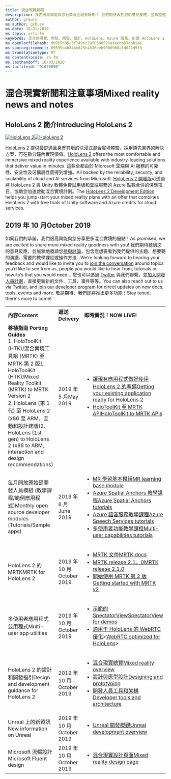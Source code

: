 ```yaml
---
title: 混合現實新聞
description: 我們很高興能與您分享混合現實新聞！ 我們期待收到您的意見反應，並希望邀請您加入對話。
author: grbury
ms.author: grbury
ms.date: 10/21/2019
ms.topic: article
keywords: 混合的現實、開發、開發、設計、HoloLens、Azure 服務、新聞 HoloLens 2
ms.openlocfilehash: d0955d85c3f7496c28f858657cafeebbb7dbb146
ms.sourcegitcommit: 09599b4034be825e4536eeb9566968afd021d5f3
ms.translationtype: MT
ms.contentlocale: zh-TW
ms.lasthandoff: 10/03/2020
ms.locfileid: "91676890"
---
```

# <a name="mixed-reality-news-and-notes"></a><span data-ttu-id="1b3f0-105">混合現實新聞和注意事項</span><span class="sxs-lookup"><span data-stu-id="1b3f0-105">Mixed reality news and notes</span></span>

## <a name="introducing-hololens-2"></a><span data-ttu-id="1b3f0-106">HoloLens 2 簡介</span><span class="sxs-lookup"><span data-stu-id="1b3f0-106">Introducing HoloLens 2</span></span>

<span data-ttu-id="1b3f0-107">[![HoloLens 2](images/hololens2.jpg)](https://www.microsoft.com/hololens/hardware)</span><span class="sxs-lookup"><span data-stu-id="1b3f0-107">[![HoloLens 2](images/hololens2.jpg)](https://www.microsoft.com/hololens/hardware)</span></span>

<span data-ttu-id="1b3f0-108">[HoloLens 2](https://www.microsoft.com/hololens/hardware) 提供最舒適且身歷其境的沈浸式混合實境體驗，採用領先業界的解決方案，可在數分鐘內實現價值。</span><span class="sxs-lookup"><span data-stu-id="1b3f0-108">[HoloLens 2](https://www.microsoft.com/hololens/hardware) offers the most comfortable and immersive mixed reality experience available with industry-leading solutions that deliver value in minutes.</span></span> <span data-ttu-id="1b3f0-109">這些全都由於 Microsoft 雲端與 AI 服務的可靠性、安全性及可擴展性而得到增強。</span><span class="sxs-lookup"><span data-stu-id="1b3f0-109">All backed by the reliability, security, and scalability of cloud and AI services from Microsoft.</span></span> <span data-ttu-id="1b3f0-110">[HoloLens 2 開發版](https://www.microsoft.com//hololens/developers)可透過將 HoloLens 2 與 Unity 軟體免費試用版和雲端服務的 Azure 點數合併的供應項目，協助您加速啟動混合實境計劃。</span><span class="sxs-lookup"><span data-stu-id="1b3f0-110">The [HoloLens 2 Development Edition](https://www.microsoft.com//hololens/developers) helps you jump-start your mixed reality plans with an offer that combines HoloLens 2 with free trials of Unity software and Azure credits for cloud services.</span></span>

## <a name="october-2019"></a><span data-ttu-id="1b3f0-111">2019 年 10 月</span><span class="sxs-lookup"><span data-stu-id="1b3f0-111">October 2019</span></span>

<span data-ttu-id="1b3f0-112">如同我們的承諾，我們很高興能與您分享更多混合實境的優點！</span><span class="sxs-lookup"><span data-stu-id="1b3f0-112">As promised, we are excited to share more mixed reality goodness with you!</span></span> <span data-ttu-id="1b3f0-113">我們期待聽到您的意見反應，並誠摯地邀請您[參與討論](https://holodevelopersslack.azurewebsites.net/)，包含您想要看到我們提供的主題、想要聽的演講、需要的教學課程或操作方法...</span><span class="sxs-lookup"><span data-stu-id="1b3f0-113">We’re looking forward to hearing your feedback and would like to invite you to [join the conversation](https://holodevelopersslack.azurewebsites.net/) around topics you’d like to see from us, people you would like to hear from, tutorials or how-to’s that you would need…</span></span> <span data-ttu-id="1b3f0-114">您也可以透過 [Twitter](https://twitter.com/MxdRealityDev) 與我們聯繫，並[加入開發人員計劃](https://aka.ms/iwantmr)，直接更新新的文件、工具、事件等等。</span><span class="sxs-lookup"><span data-stu-id="1b3f0-114">You can also reach out to us via [Twitter](https://twitter.com/MxdRealityDev), and [join our developer program](https://aka.ms/iwantmr) for direct updates on new docs, tools, events and more.</span></span> <span data-ttu-id="1b3f0-115">敬請期待，我們即將推出更多功能！</span><span class="sxs-lookup"><span data-stu-id="1b3f0-115">Stay tuned, there's more to come!</span></span>

<table>
<tr>
<th style="width: 400px; text-align:left;"><span data-ttu-id="1b3f0-116">內容</span><span class="sxs-lookup"><span data-stu-id="1b3f0-116">Content</span></span></th><th style="width: 125px; text-align:left;"><span data-ttu-id="1b3f0-117">遞送</span><span class="sxs-lookup"><span data-stu-id="1b3f0-117">Delivery</span></span></th><th style="width: 125px; text-align:left;"><span data-ttu-id="1b3f0-118">即時實況！</span><span class="sxs-lookup"><span data-stu-id="1b3f0-118">NOW LIVE!</span></span></th>
</tr> 
<tr>
<td><span data-ttu-id="1b3f0-119"><b>移植指南</b> </span><span class="sxs-lookup"><span data-stu-id="1b3f0-119"><b>Porting Guides</b> </span></span><br><span data-ttu-id="1b3f0-120">1. HoloToolKit (HTK)/混合實境工具組 (MRTK) 至 MRTK 第 2 版</span><span class="sxs-lookup"><span data-stu-id="1b3f0-120">1. HoloToolKit (HTK)/Mixed Reality Toolkit (MRTK) to MRTK Version 2</span></span>
<br><span data-ttu-id="1b3f0-121">2. HoloLens (第 1 代) 至 HoloLens 2 (x86 至 ARM、互動和設計建議)</span><span class="sxs-lookup"><span data-stu-id="1b3f0-121">2. HoloLens (1st gen) to HoloLens 2 (x86 to ARM, interaction and design recommendations)</span></span>
</td></td><td><span data-ttu-id="1b3f0-122">2019 年 5 月</span><span class="sxs-lookup"><span data-stu-id="1b3f0-122">May 2019</span></span></td><td> <ul><li><span data-ttu-id="1b3f0-123"><a href=https://docs.microsoft.com/windows/mixed-reality/mrtk-porting-guide>讓現有應用程式做好使用 HoloLens 2 的準備</a></span><span class="sxs-lookup"><span data-stu-id="1b3f0-123"><a href=https://docs.microsoft.com/windows/mixed-reality/mrtk-porting-guide>Getting your existing application ready for HoloLens 2</a></span></span><li><span data-ttu-id="1b3f0-124"><a href=https://microsoft.github.io/MixedRealityToolkit-Unity/Documentation/HTKToMRTKPortingGuide.html>HoloToolKit 至 MRTK API</a></span><span class="sxs-lookup"><span data-stu-id="1b3f0-124"><a href=https://microsoft.github.io/MixedRealityToolkit-Unity/Documentation/HTKToMRTKPortingGuide.html>HoloToolKit to MRTK APIs</a></span></span></td>
</tr>
<tr>
<td><span data-ttu-id="1b3f0-125">每月開放原始碼開發人員模組 (教學課程/範例應用程式)</span><span class="sxs-lookup"><span data-stu-id="1b3f0-125">Monthly open source developer modules (Tutorials/Sample apps)</span></span></td><td><span data-ttu-id="1b3f0-126">2019 年 6 月</span><span class="sxs-lookup"><span data-stu-id="1b3f0-126">June 2019</span></span></td><td> <ul><li><span data-ttu-id="1b3f0-127"><a href=https://docs.microsoft.com/windows/mixed-reality/mrlearning-base-ch1>MR 學習基本模組</a></span><span class="sxs-lookup"><span data-stu-id="1b3f0-127"><a href=https://docs.microsoft.com/windows/mixed-reality/mrlearning-base-ch1>MR learning base module</a></span></span><li><span data-ttu-id="1b3f0-128"><a href=https://docs.microsoft.com/windows/mixed-reality/mrlearning-asa-ch1>Azure Spatial Anchors 教學課程</a></span><span class="sxs-lookup"><span data-stu-id="1b3f0-128"><a href=https://docs.microsoft.com/windows/mixed-reality/mrlearning-asa-ch1>Azure Spatial Anchors tutorials</a></span></span><li><span data-ttu-id="1b3f0-129"><a href=https://docs.microsoft.com/windows/mixed-reality/mrlearning-speechsdk-ch1>Azure 語音服務教學課程</a></span><span class="sxs-lookup"><span data-stu-id="1b3f0-129"><a href=https://docs.microsoft.com/windows/mixed-reality/mrlearning-speechsdk-ch1>Azure Speech Services tutorials</a></span></span><li><span data-ttu-id="1b3f0-130"><a href=https://docs.microsoft.com/windows/mixed-reality/mrlearning-sharing(photon)-ch1>多使用者功能教學課程</a></span><span class="sxs-lookup"><span data-stu-id="1b3f0-130"><a href=https://docs.microsoft.com/windows/mixed-reality/mrlearning-sharing(photon)-ch1>Multi-user capabilities tutorials</a></span></span></td>
</tr>
<tr>
<td><span data-ttu-id="1b3f0-131">HoloLens 2 的 MRTK</span><span class="sxs-lookup"><span data-stu-id="1b3f0-131">MRTK for HoloLens 2</span></span></td><td><span data-ttu-id="1b3f0-132">2019 年 10 月</span><span class="sxs-lookup"><span data-stu-id="1b3f0-132">October 2019</span></span></td><td> <ul><li><span data-ttu-id="1b3f0-133"><a href=https://microsoft.github.io/MixedRealityToolkit-Unity/Documentation/GettingStartedWithTheMRTK.html>MRTK 文件</a></span><span class="sxs-lookup"><span data-stu-id="1b3f0-133"><a href=https://microsoft.github.io/MixedRealityToolkit-Unity/Documentation/GettingStartedWithTheMRTK.html>MRTK docs</a></span></span><li><span data-ttu-id="1b3f0-134"><a href=https://github.com/Microsoft/MixedRealityToolkit-Unity/releases>MRTK release 2.1。0</a></span><span class="sxs-lookup"><span data-stu-id="1b3f0-134"><a href=https://github.com/Microsoft/MixedRealityToolkit-Unity/releases>MRTK release 2.1.0</a></span></span><li><span data-ttu-id="1b3f0-135"><a href=https://docs.microsoft.com/windows/mixed-reality/mrtk-getting-started>開始使用 MRTK 第 2 版</a></span><span class="sxs-lookup"><span data-stu-id="1b3f0-135"><a href=https://docs.microsoft.com/windows/mixed-reality/mrtk-getting-started>Getting started with MRTK v2</a></span></span></td>
</tr>
<tr>
<td><span data-ttu-id="1b3f0-136">多使用者應用程式公用程式</span><span class="sxs-lookup"><span data-stu-id="1b3f0-136">Multi-user app utilities</span></span></td><td><span data-ttu-id="1b3f0-137">2019 年 10 月</span><span class="sxs-lookup"><span data-stu-id="1b3f0-137">October 2019</span></span></td><td> <ul><li><span data-ttu-id="1b3f0-138"><a href=https://docs.microsoft.com/windows/mixed-reality/spectator-view>示範的 SpectatorView</a></span><span class="sxs-lookup"><span data-stu-id="1b3f0-138"><a href=https://docs.microsoft.com/windows/mixed-reality/spectator-view>SpectatorView for demos</a></span></span><li><span data-ttu-id="1b3f0-139"><a href=https://github.com/microsoft/MixedReality-WebRTC>適用于 HoloLens 的 WebRTC 優化</a>></span><span class="sxs-lookup"><span data-stu-id="1b3f0-139"><a href=https://github.com/microsoft/MixedReality-WebRTC>WebRTC optimized for HoloLens</a>></span></span></td>
</tr>
<tr>
<td><span data-ttu-id="1b3f0-140">HoloLens 2 的設計和開發指引</span><span class="sxs-lookup"><span data-stu-id="1b3f0-140">Design and development guidance for HoloLens 2</span></span></td><td><span data-ttu-id="1b3f0-141">2019 年 10 月</span><span class="sxs-lookup"><span data-stu-id="1b3f0-141">October 2019</span></span></td><td> <ul><li><span data-ttu-id="1b3f0-142"><a href=https://docs.microsoft.com/windows/mixed-reality/>混合現實總覽</a></span><span class="sxs-lookup"><span data-stu-id="1b3f0-142"><a href=https://docs.microsoft.com/windows/mixed-reality/>Mixed reality overview</a></span></span><li><span data-ttu-id="1b3f0-143"><a href=https://docs.microsoft.com/windows/mixed-reality/design>設計與原型設計</a></span><span class="sxs-lookup"><span data-stu-id="1b3f0-143"><a href=https://docs.microsoft.com/windows/mixed-reality/design>Designing and prototyping</a></span></span><li><span data-ttu-id="1b3f0-144"><a href=https://docs.microsoft.com/windows/mixed-reality/development>開發人員工具和架構</a></span><span class="sxs-lookup"><span data-stu-id="1b3f0-144"><a href=https://docs.microsoft.com/windows/mixed-reality/development>Developer tools and architecture</a></span></span></td>
</tr>
<tr>
  <td><span data-ttu-id="1b3f0-145">Unreal 上的新資訊</span><span class="sxs-lookup"><span data-stu-id="1b3f0-145">New information on Unreal</span></span></td><td><span data-ttu-id="1b3f0-146">2019 年 10 月</span><span class="sxs-lookup"><span data-stu-id="1b3f0-146">October 2019</span></span></td><td> <ul><li><span data-ttu-id="1b3f0-147"><a href=https://docs.microsoft.com/windows/mixed-reality/unreal-development-overview>Unreal 開發概觀</a></span><span class="sxs-lookup"><span data-stu-id="1b3f0-147"><a href=https://docs.microsoft.com/windows/mixed-reality/unreal-development-overview>Unreal development overview</a></span></span></td>
</tr>
<tr>
  <td><span data-ttu-id="1b3f0-148">Microsoft 流暢設計</span><span class="sxs-lookup"><span data-stu-id="1b3f0-148">Microsoft Fluent design</span></span></td><td><span data-ttu-id="1b3f0-149">2019 年 10 月</span><span class="sxs-lookup"><span data-stu-id="1b3f0-149">October 2019</span></span></td><td> <ul><li><span data-ttu-id="1b3f0-150"><a href=https://www.microsoft.com/design/fluent/>混合現實設計頁面</a></span><span class="sxs-lookup"><span data-stu-id="1b3f0-150"><a href=https://www.microsoft.com/design/fluent/>Mixed reality design page</a></span></span></td>
</tr>
</table>
